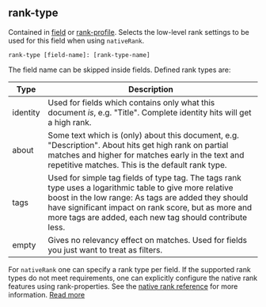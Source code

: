## rank-type

Contained in [field](https://docs.vespa.ai/en/reference/schema-reference.html#field) or [rank-profile](https://docs.vespa.ai/en/reference/schema-reference.html#rank-profile). Selects the low-level rank settings to be used for this field when using `nativeRank`.

```
rank-type [field-name]: [rank-type-name]
```

The field name can be skipped inside fields. Defined rank types are:

|   Type   |                                                                                                                                   Description                                                                                                                                    |
|----------|----------------------------------------------------------------------------------------------------------------------------------------------------------------------------------------------------------------------------------------------------------------------------------|
| identity | Used for fields which contains only what this document *is*, e.g. "Title". Complete identity hits will get a high rank.                                                                                                                                                          |
| about    | Some text which is (only) about this document, e.g. "Description". About hits get high rank on partial matches and higher for matches early in the text and repetitive matches. This is the default rank type.                                                                   |
| tags     | Used for simple tag fields of type tag. The tags rank type uses a logarithmic table to give more relative boost in the low range: As tags are added they should have significant impact on rank score, but as more and more tags are added, each new tag should contribute less. |
| empty    | Gives no relevancy effect on matches. Used for fields you just want to treat as filters.                                                                                                                                                                                         |

For `nativeRank` one can specify a rank type per field. If the supported rank types do not meet requirements, one can explicitly configure the native rank features using rank-properties. See the [native rank reference](https://docs.vespa.ai/en/reference/nativerank.html) for more information.
[Read more](https://docs.vespa.ai/en/reference/schema-reference.html#rank-type)
